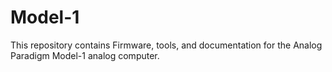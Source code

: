 # Model-1
This repository contains Firmware, tools, and documentation for the Analog Paradigm Model-1 analog computer.
